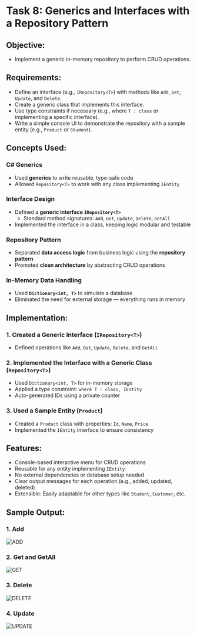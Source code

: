# **Task 8: Generics and Interfaces with a Repository Pattern**

## **Objective:**
- Implement a generic in-memory repository to perform CRUD operations.

## **Requirements:**
- Define an interface (e.g., `IRepository<T>`) with methods like `Add`, `Get`, `Update`, and `Delete`.
- Create a generic class that implements this interface.
- Use type constraints if necessary (e.g., where `T : class` or implementing a specific interface).
- Write a simple console UI to demonstrate the repository with a sample entity (e.g., `Product` or `Student`).

## **Concepts Used:**

### C# Generics
- Used **generics** to write reusable, type-safe code
- Allowed `Repository<T>` to work with any class implementing `IEntity`

### Interface Design
- Defined a **generic interface `IRepository<T>`**
  - Standard method signatures: `Add`, `Get`, `Update`, `Delete`, `GetAll`
- Implemented the interface in a class, keeping logic modular and testable

### Repository Pattern
- Separated **data access logic** from business logic using the **repository pattern**
- Promoted **clean architecture** by abstracting CRUD operations

### In-Memory Data Handling
- Used **`Dictionary<int, T>`** to simulate a database
- Eliminated the need for external storage — everything runs in memory


## **Implementation:**

### 1. Created a Generic Interface (`IRepository<T>`)
- Defined operations like `Add`, `Get`, `Update`, `Delete`, and `GetAll`

### 2. Implemented the Interface with a Generic Class (`Repository<T>`)
- Used `Dictionary<int, T>` for in-memory storage
- Applied a type constraint: `where T : class, IEntity`
- Auto-generated IDs using a private counter

### 3. Used a Sample Entity (`Product`)
- Created a `Product` class with properties: `Id`, `Name`, `Price`
- Implemented the `IEntity` interface to ensure consistency

## **Features:**
- Console-based interactive menu for CRUD operations
- Reusable for any entity implementing `IEntity`
- No external dependencies or database setup needed
- Clear output messages for each operation (e.g., added, updated, deleted)
- Extensible: Easily adaptable for other types like `Student`, `Customer`, etc.


## **Sample Output:**

### 1. Add
![ADD](./outputs/add.png)

### 2. Get and GetAll
![GET](./outputs/get.png)

### 3. Delete
![DELETE](./outputs/delete.png)

### 4. Update
![UPDATE](./outputs/update.png)
